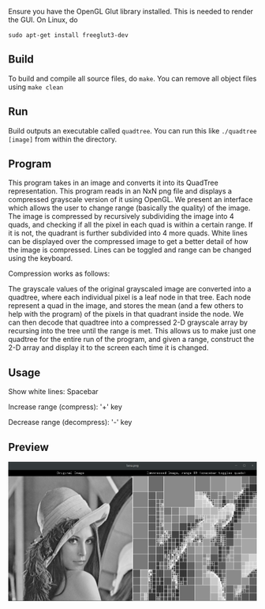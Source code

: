 Ensure you have the OpenGL Glut library installed. This is needed to render the GUI. On Linux, do
```
sudo apt-get install freeglut3-dev
```
## Build
To build and compile all source files, do `make`. You can remove all object files using `make clean`
## Run 
Build outputs an executable called `quadtree`. You can run this like `./quadtree [image]` from within the directory.
## Program
This program takes in an image and converts it into its QuadTree representation. This program reads in an NxN png file and displays a compressed grayscale 
version of it using OpenGL. We present an interface which allows the user to change range (basically the quality) of the image. The image is compressed by recursively subdividing the image into 4 quads, and checking if all the pixel in each quad is within a certain range. If it is not, the quadrant is further subdivided into 4 more quads. White lines can be displayed over the  compressed image to get a better detail of how the image is compressed. Lines
can be toggled and range can be changed using the keyboard.

Compression works as follows: 

The grayscale values of the original grayscaled image are converted into a quadtree, where each individual pixel is a leaf node in that tree. Each node 
represent a quad in the image, and stores the mean (and a few others to help with the program) of the pixels in that quadrant inside the node. We can then decode that quadtree into a compressed 2-D grayscale array by recursing into the tree until the range is met. This allows us to make just one quadtree for the entire run of the program, and given a range, construct the 2-D array and display it to the screen each time it is changed. 

## Usage
Show white lines: Spacebar

Increase range (compress): '+' key

Decrease range (decompress): '-' key

## Preview

![preview](https://github.com/Dillon-Roller/Quad-Tree/blob/main/example.png)
